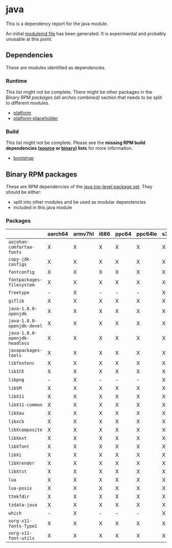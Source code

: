 # java
This is a dependency report for the java module.

An initial [modulemd file](java.yaml) has been generated. It is experimental and probably unusable at this point.
## Dependencies
These are modules identified as dependencies.
### Runtime
This list might not be complete. There might be other packages in the *Binary RPM packages (all arches combined)* section that needs to be split to different modules.
* [platform](../platform)
* [platform-placeholder](../platform-placeholder)
### Build
This list might not be complete.
Please see the **missing RPM build dependencies ([source](all/buildtime-source-packages-short.txt) or [binary](all/buildtime-binary-packages-short.txt)) lists** for more information.
* [bootstrap](../bootstrap)
## Binary RPM packages
These are RPM dependencies of the [java top-level package set](java.csv). They should be either:
* split into other modules and be used as modular dependencies
* included in this java module
### Packages
| |aarch64 |armv7hl |i686 |ppc64 |ppc64le |s390x |x86_64 |
|---|---|---|---|---|---|---|---|
| `aajohan-comfortaa-fonts` | X | X | X | X | X | X | X |
| `copy-jdk-configs` | X | X | X | X | X | X | X |
| `fontconfig` | X | X | X | X | X | X | X |
| `fontpackages-filesystem` | X | X | X | X | X | X | X |
| `freetype` | - | X | - | - | - | X | - |
| `giflib` | X | X | X | X | X | X | X |
| `java-1.8.0-openjdk` | X | X | X | X | X | X | X |
| `java-1.8.0-openjdk-devel` | X | X | X | X | X | X | X |
| `java-1.8.0-openjdk-headless` | X | X | X | X | X | X | X |
| `javapackages-tools` | X | X | X | X | X | X | X |
| `libfontenc` | X | X | X | X | X | X | X |
| `libICE` | X | X | X | X | X | X | X |
| `libpng` | - | X | - | - | - | X | - |
| `libSM` | X | X | X | X | X | X | X |
| `libX11` | X | X | X | X | X | X | X |
| `libX11-common` | X | X | X | X | X | X | X |
| `libXau` | X | X | X | X | X | X | X |
| `libxcb` | X | X | X | X | X | X | X |
| `libXcomposite` | X | X | X | X | X | X | X |
| `libXext` | X | X | X | X | X | X | X |
| `libXfont` | X | X | X | X | X | X | X |
| `libXi` | X | X | X | X | X | X | X |
| `libXrender` | X | X | X | X | X | X | X |
| `libXtst` | X | X | X | X | X | X | X |
| `lua` | X | X | X | X | X | X | X |
| `lua-posix` | X | X | X | X | X | X | X |
| `ttmkfdir` | X | X | X | X | X | X | X |
| `tzdata-java` | X | X | X | X | X | X | X |
| `which` | - | X | - | - | - | X | - |
| `xorg-x11-fonts-Type1` | X | X | X | X | X | X | X |
| `xorg-x11-font-utils` | X | X | X | X | X | X | X |
